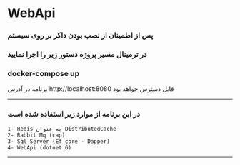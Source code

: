 # WebApi
### پس از اطمینان از نصب بودن داکر بر روی سیستم
### در ترمینال مسیر پروژه دستور زیر را اجرا نمایید
### docker-compose up

برنامه در آدرس 
http://localhost:8080 
قابل دسترس خواهد بود


------------
### در این برنامه از موارد زیر استفاده شده است
```
1- Redis به عنوان DistributedCache
2- Rabbit Mq (cap)
3- Sql Server (Ef core - Dapper)
4- WebApi (dotnet 6)
```
-------------

